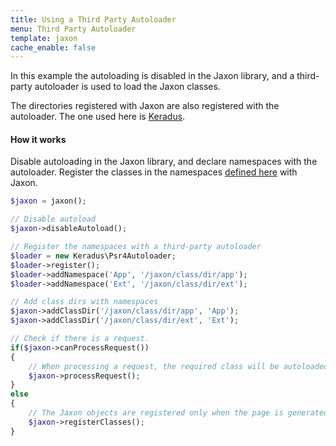 ```yaml
---
title: Using a Third Party Autoloader
menu: Third Party Autoloader
template: jaxon
cache_enable: false
---
```


In this example the autoloading is disabled in the Jaxon library, and a third-party autoloader is used to load the Jaxon classes.

The directories registered with Jaxon are also registered with the autoloader. The one used here is [Keradus](https://github.com/keradus/Psr4Autoloader).

#### How it works

Disable autoloading in the Jaxon library, and declare namespaces with the autoloader.
Register the classes in the namespaces [defined here](/examples/codes/namespace.html) with Jaxon.

```php
$jaxon = jaxon();

// Disable autoload
$jaxon->disableAutoload();

// Register the namespaces with a third-party autoloader
$loader = new Keradus\Psr4Autoloader;
$loader->register();
$loader->addNamespace('App', '/jaxon/class/dir/app');
$loader->addNamespace('Ext', '/jaxon/class/dir/ext');

// Add class dirs with namespaces
$jaxon->addClassDir('/jaxon/class/dir/app', 'App');
$jaxon->addClassDir('/jaxon/class/dir/ext', 'Ext');

// Check if there is a request.
if($jaxon->canProcessRequest())
{
    // When processing a request, the required class will be autoloaded
    $jaxon->processRequest();
}
else
{
    // The Jaxon objects are registered only when the page is generated
    $jaxon->registerClasses();
}
```
